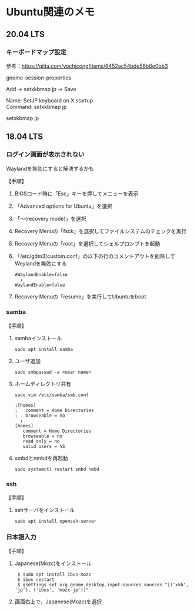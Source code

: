 # Ubuntu関連のメモ

## 20.04 LTS

### キーボードマップ設定

参考：https://qiita.com/vochicong/items/6452ac54bde56b0e0bb3

gnome-session-properties

Add → setxkbmap jp → Save

Name: SetJP keyboard on X startup  
Command: setxkbmap jp  

 setxkbmap jp  
 
## 18.04 LTS

### ログイン画面が表示されない

Waylandを無効にすると解決するかも

【手順】
1. BIOSロード時に「Esc」キーを押してメニューを表示
2. 「Advanced options for Ubuntu」を選択
3. 「～(recovery mode)」を選択
4. Recovery Menuの「fsck」を選択してファイルシステムのチェックを実行
5. Recovery Menuの「root」を選択してシェルプロンプトを起動
6. 「/etc/gdm3/custom.conf」の以下の行のコメントアウトを削除してWeylandを無効にする

	   #WaylandEnable=false
	     ↓
	   WaylandEnable=false

7. Recovery Menuの「resume」を実行してUbuntuをboot

### samba

【手順】
1. sambaインストール

	   sudo apt install samba

2. ユーザ追加

	   sudo smbpasswd -a <user name>

3. ホームディレクトリ共有

	   sudo vim /etc/samba/smb.conf
	   
	   ;[homes]
	   ;   comment = Home Directories
	   ;   browseable = no
	     ↓
	   [homes]
	      comment = Home Directories
	      browseable = no
	      read only = no
	      valid users = %S

4. smbdとnmbdを再起動

	   sudo systemctl restart smbd nmbd

### ssh

【手順】
1. sshサーバをインストール

	   sudo apt install openssh-server

### 日本語入力

【手順】  

1. Japanese(Mozc)をインストール
	
		$ sudo apt install ibus-mozc  
		$ ibus restart  
		$ gsettings set org.gnome.desktop.input-sources sources "[('xkb', 'jp'), ('ibus', 'mozc-jp')]"  

	
2. 画面右上で，Japanese(Mozc)を選択  
